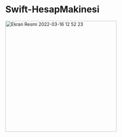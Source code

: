 # Swift-HesapMakinesi
<img width="347" alt="Ekran Resmi 2022-03-16 12 52 23" src="https://user-images.githubusercontent.com/37542511/161432455-c331281c-c250-4797-b911-52ac25d1f1e5.png">
